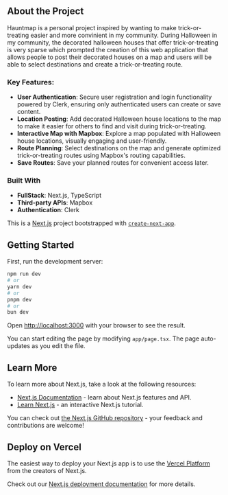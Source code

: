 ## About the Project
Hauntmap is a personal project inspired by wanting to make trick-or-treating easier and more convinient in my community. During Halloween in my community, the decorated halloween houses that offer trick-or-treating is very sparse which prompted the creation of this web application that allows people to post their decorated houses on a map and users will be able to select destinations and create a trick-or-treating route. 

### Key Features:
- **User Authentication**: Secure user registration and login functionality powered by Clerk, ensuring only authenticated users can create or save content.
- **Location Posting**: Add decorated Halloween house locations to the map to make it easier for others to find and visit during trick-or-treating.
- **Interactive Map with Mapbox**: Explore a map populated with Halloween house locations, visually engaging and user-friendly.
- **Route Planning**: Select destinations on the map and generate optimized trick-or-treating routes using Mapbox's routing capabilities.
- **Save Routes**: Save your planned routes for convenient access later.

### Built With
- **FullStack**: Next.js, TypeScript
- **Third-party APIs**: Mapbox
- **Authentication**: Clerk

This is a [Next.js](https://nextjs.org) project bootstrapped with [`create-next-app`](https://nextjs.org/docs/app/api-reference/cli/create-next-app).

## Getting Started

First, run the development server:

```bash
npm run dev
# or
yarn dev
# or
pnpm dev
# or
bun dev
```

Open [http://localhost:3000](http://localhost:3000) with your browser to see the result.

You can start editing the page by modifying `app/page.tsx`. The page auto-updates as you edit the file.

## Learn More

To learn more about Next.js, take a look at the following resources:

- [Next.js Documentation](https://nextjs.org/docs) - learn about Next.js features and API.
- [Learn Next.js](https://nextjs.org/learn) - an interactive Next.js tutorial.

You can check out [the Next.js GitHub repository](https://github.com/vercel/next.js) - your feedback and contributions are welcome!

## Deploy on Vercel

The easiest way to deploy your Next.js app is to use the [Vercel Platform](https://vercel.com/new?utm_medium=default-template&filter=next.js&utm_source=create-next-app&utm_campaign=create-next-app-readme) from the creators of Next.js.

Check out our [Next.js deployment documentation](https://nextjs.org/docs/app/building-your-application/deploying) for more details.
